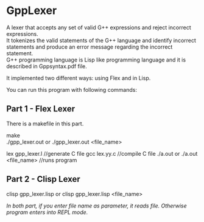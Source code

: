 # GppLexer

A lexer that accepts any set of valid G++ expressions and reject incorrect expressions.  
It tokenizes the valid statements of the G++ language and identify incorrect statements and produce an error message regarding the incorrect statement.  
G++ programming language is Lisp like programming language and it is described in Gppsyntax.pdf file.  

It implemented two different ways: using Flex and in Lisp.  

You can run this program with following commands:  

## Part 1 - Flex Lexer

There is a makefile in this part.  
  
make  
./gpp_lexer.out or ./gpp_lexer.out <file_name>  


lex gpp_lexer.l //generate C file
gcc lex.yy.c //compile C file
./a.out or ./a.out <file_name> //runs program

## Part 2 - Clisp Lexer

clisp gpp_lexer.lisp or clisp gpp_lexer.lisp <file_name>


*In both part, if you enter file name as parameter, it reads file. Otherwise program enters into REPL mode.*




